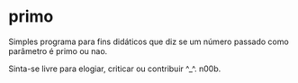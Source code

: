 # primo
Simples programa para fins didáticos que diz se um número passado como parâmetro é primo ou nao.

Sinta-se livre para elogiar, criticar ou contribuir ^_^.
n00b.
